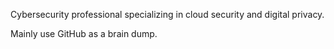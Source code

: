 Cybersecurity professional specializing in cloud security and digital privacy.

Mainly use GitHub as a brain dump.
